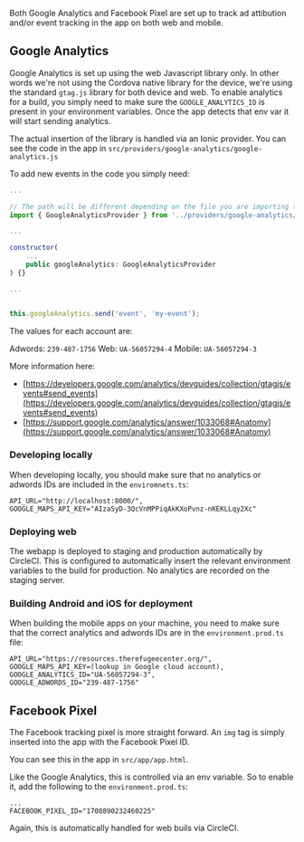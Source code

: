 Both Google Analytics and Facebook Pixel are set up to track ad attibution and/or event tracking in the app on both web and mobile.

## Google Analytics

Google Analytics is set up using the web Javascript library only. In other words
we're not using the Cordova native library for the device, we're using the standard 
`gtag.js` library for both device and web. To enable analytics for a build, you 
simply need to make sure the `GOOGLE_ANALYTICS_ID` is present in your environment
variables. Once the app detects that env var it will start sending analytics.

The actual insertion of the library is handled via an Ionic provider. You can 
see the code in the app in `src/providers/google-analytics/google-analytics.js`

To add new events in the code you simply need:

```js
...

// The path will be different depending on the file you are importing to
import { GoogleAnalyticsProvider } from '../providers/google-analytics/google-analytics';

...

constructor(
    ...
    public googleAnalytics: GoogleAnalyticsProvider
) {}

...


this.googleAnalytics.send('event', 'my-event');
```

The values for each account are:

Adwords: `239-487-1756`
Web: `UA-56057294-4`
Mobile: `UA-56057294-3`

More information here:

- [https://developers.google.com/analytics/devguides/collection/gtagjs/events#send_events](https://developers.google.com/analytics/devguides/collection/gtagjs/events#send_events)
- [https://support.google.com/analytics/answer/1033068#Anatomy](https://support.google.com/analytics/answer/1033068#Anatomy)

### Developing locally

When developing locally, you should make sure that no analytics or adwords IDs
are included in the `enviromnets.ts`:

```
API_URL="http://localhost:8000/",
GOOGLE_MAPS_API_KEY="AIzaSyD-3QcVnMPPiqAkKXoPvnz-nKEKLLqy2Xc"
```

### Deploying web

The webapp is deployed to staging and production automatically by CircleCI. This 
is configured to automatically insert the relevant environment variables to the
build for production. No analytics are recorded on the staging server.

### Building Android and iOS for deployment

When building the mobile apps on your machine, you need to make sure that the
correct analytics and adwords IDs are in the `environment.prod.ts` file:

```
API_URL="https://resources.therefugeecenter.org/",
GOOGLE_MAPS_API_KEY=(lookup in Google cloud account),
GOOGLE_ANALYTICS_ID="UA-56057294-3",
GOOGLE_ADWORDS_ID="239-487-1756"
```

## Facebook Pixel

The Facebook tracking pixel is more straight forward. An `img` tag is simply 
inserted into the app with the Facebook Pixel ID.

You can see this in the app in `src/app/app.html`.

Like the Google Analytics, this is controlled via an env variable. So to 
enable it, add the following to the `environment.prod.ts`:

```
...
FACEBOOK_PIXEL_ID="1708890232460225"
```

Again, this is automatically handled for web buils via CircleCI.
